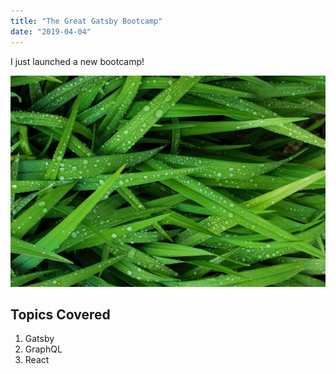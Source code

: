 ```yaml
---
title: "The Great Gatsby Bootcamp"
date: "2019-04-04"
---
```


I just launched a new bootcamp!

![Grass](./grasspic.jpg)

## Topics Covered

1. Gatsby
2. GraphQL
3. React
